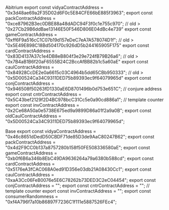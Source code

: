 Abitrium
export const vidyaContractAddress = "0x3d48ae69a2F35D02d6F0c5E84CFE66bE885f3963";
export const packContractAddress = "0xce87962B3ec0DBE88a48dADC94F3f0c1e755c970"; // old > "0x27Cb29B6ddBae13146E50F546D806E04dBc4e739"
export const gameContractAddress = "0xff6F9a516cC1C07b19d157eDeC7eA7A578074D1f"; // old > "0x5E49E898C18Bd504170c926dD5b244165905F175"
export const cardContractAddress = "0x83D4137A37c1e4DB8eB804f3e29e724fB79B26a6"; // old > "0x7B4aB1B6f20aF6555B24C2BccAfBB82b1c5a60aE"
export const caulContractAddress = "0x84928CcDE2e0a6615c03C4964b5dd65CBb950333"; // old > "0x5D00524Ca34C9311DED75b89393ec9f64079965d"
export const conjContractAddress = "0x946508f50263fD1330aE6D8701496b0d753e651C"; // conjure address
export const cntrContractAddress = "0x5C43bef2129f2D4BC978bcC31Cc5e0a90cd886a1"; // template counter
export const invContractAddress = "0x2Ce68A50a0e5738E675ed9a9899D86a01f2a9a0B";
export const oldCaulContractAddress = "0x5D00524Ca34C9311DED75b89393ec9f64079965d";

Base
export const vidyaContractAddress = "0x46c8651dDedD50CBDF71de85D3de9AaC80247B62";
export const packContractAddress = "0x4d2F9CC0b137a8757280b158f50FE508336580aE";
export const gameContractAddress = "0xb0f6B6a346b8EbC49DA9636264a79a6380b588cd"; 
export const cardContractAddress = "0x5176eA3fCAC068A0ed91D356e03db21A08430Cc1"; 
export const caulContractAddress = "0xaA3Cc06FeB0076e5E6C78262b73DED3C2eC04454"; 
export const conjContractAddress = "";
export const cntrContractAddress = ""; // template counter
export const invContractAddress = "";
export const consumerRandomness = "0xf4A796f7a10b86897F7236C1f111e5887526FEc4";

